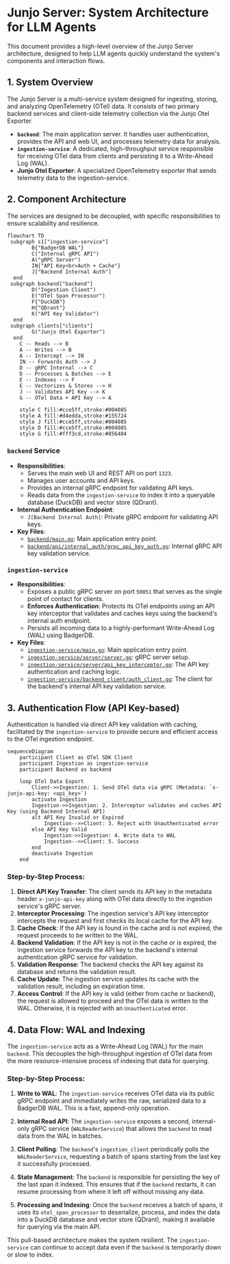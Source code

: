 # Junjo Server: System Architecture for LLM Agents

This document provides a high-level overview of the Junjo Server architecture, designed to help LLM agents quickly understand the system's components and interaction flows.

## 1. System Overview

The Junjo Server is a multi-service system designed for ingesting, storing, and analyzing OpenTelemetry (OTel) data. It consists of two primary backend services and client-side telemetry collection via the Junjo Otel Exporter.

*   **`backend`**: The main application server. It handles user authentication, provides the API and web UI, and processes telemetry data for analysis.
*   **`ingestion-service`**: A dedicated, high-throughput service responsible for receiving OTel data from clients and persisting it to a Write-Ahead Log (WAL).
*   **Junjo Otel Exporter**: A specialized OpenTelemetry exporter that sends telemetry data to the ingestion-service.

## 2. Component Architecture

The services are designed to be decoupled, with specific responsibilities to ensure scalability and resilience.

```mermaid
flowchart TD
 subgraph s1["ingestion-service"]
        B{"BadgerDB WAL"}
        C("Internal gRPC API")
        A("gRPC Server")
        IN{"API Key<br>Auth + Cache"}
        J["Backend Internal Auth"]
  end
 subgraph backend["backend"]
        D("Ingestion Client")
        E("OTel Span Processor")
        F{"DuckDB"}
        H{"QDrant"}
        K("API Key Validator")
  end
 subgraph clients["clients"]
        G("Junjo Otel Exporter")
  end
    C -- Reads --> B
    A -- Writes --> B
    A -- Intercept --> IN
    IN -- Forwards Auth --> J
    D -- gRPC Internal --> C
    D -- Processes & Batches --> E
    E -- Indexes --> F
    E -- Vectorizes & Stores --> H
    J -- Validates API Key --> K
    G -- OTel Data + API Key --> A

    style C fill:#cce5ff,stroke:#004085
    style A fill:#d4edda,stroke:#155724
    style J fill:#cce5ff,stroke:#004085
    style D fill:#cce5ff,stroke:#004085
    style G fill:#fff3cd,stroke:#856404
```

### `backend` Service

*   **Responsibilities**:
    *   Serves the main web UI and REST API on port `1323`.
    *   Manages user accounts and API keys.
    *   Provides an internal gRPC endpoint for validating API keys.
    *   Reads data from the `ingestion-service` to index it into a queryable database (DuckDB) and vector store (QDrant).
*   **Internal Authentication Endpoint**:
    *   `J[Backend Internal Auth]`: Private gRPC endpoint for validating API keys.
*   **Key Files**:
    *   [`backend/main.go`](backend/main.go): Main application entry point.
    *   [`backend/api/internal_auth/grpc_api_key_auth.go`](backend/api/internal_auth/grpc_api_key_auth.go): Internal gRPC API key validation service.

### `ingestion-service`

*   **Responsibilities**:
    *   Exposes a public gRPC server on port `50051` that serves as the single point of contact for clients.
    *   **Enforces Authentication**: Protects its OTel endpoints using an API key interceptor that validates and caches keys using the backend's internal auth endpoint.
    *   Persists all incoming data to a highly-performant Write-Ahead Log (WAL) using BadgerDB.
*   **Key Files**:
    *   [`ingestion-service/main.go`](ingestion-service/main.go): Main application entry point.
    *   [`ingestion-service/server/server.go`](ingestion-service/server/server.go): gRPC server setup.
    *   [`ingestion-service/server/api_key_interceptor.go`](ingestion-service/server/api_key_interceptor.go): The API key authentication and caching logic.
    *   [`ingestion-service/backend_client/auth_client.go`](ingestion-service/backend_client/auth_client.go): The client for the backend's internal API key validation service.

## 3. Authentication Flow (API Key-based)

Authentication is handled via direct API key validation with caching, facilitated by the `ingestion-service` to provide secure and efficient access to the OTel ingestion endpoint.

```mermaid
sequenceDiagram
    participant Client as OTel SDK Client
    participant Ingestion as ingestion-service
    participant Backend as backend

    loop OTel Data Export
        Client->>Ingestion: 1. Send OTel data via gRPC (Metadata: `x-junjo-api-key: <api_key>`)
        activate Ingestion
        Ingestion->>Ingestion: 2. Interceptor validates and caches API Key (using Backend Internal API)
        alt API Key Invalid or Expired
            Ingestion-->>Client: 3. Reject with Unauthenticated error
        else API Key Valid
            Ingestion->>Ingestion: 4. Write data to WAL
            Ingestion-->>Client: 5. Success
        end
        deactivate Ingestion
    end
```

### Step-by-Step Process:

1.  **Direct API Key Transfer**: The client sends its API key in the metadata header `x-junjo-api-key` along with OTel data directly to the ingestion service's gRPC server.
2.  **Interceptor Processing**: The ingestion service's API key interceptor intercepts the request and first checks its local cache for the API key.
3.  **Cache Check**: If the API key is found in the cache and is not expired, the request proceeds to be written to the WAL.
4.  **Backend Validation**: If the API key is not in the cache or is expired, the ingestion service forwards the API key to the backend's internal authentication gRPC service for validation.
5.  **Validation Response**: The backend checks the API key against its database and returns the validation result.
6.  **Cache Update**: The ingestion service updates its cache with the validation result, including an expiration time.
7.  **Access Control**: If the API key is valid (either from cache or backend), the request is allowed to proceed and the OTel data is written to the WAL. Otherwise, it is rejected with an `Unauthenticated` error.

## 4. Data Flow: WAL and Indexing

The `ingestion-service` acts as a Write-Ahead Log (WAL) for the main `backend`. This decouples the high-throughput ingestion of OTel data from the more resource-intensive process of indexing that data for querying.

### Step-by-Step Process:

1.  **Write to WAL**: The `ingestion-service` receives OTel data via its public gRPC endpoint and immediately writes the raw, serialized data to a BadgerDB WAL. This is a fast, append-only operation.

2.  **Internal Read API**: The `ingestion-service` exposes a second, internal-only gRPC service (`WALReaderService`) that allows the `backend` to read data from the WAL in batches.

3.  **Client Polling**: The `backend`'s `ingestion_client` periodically polls the `WALReaderService`, requesting a batch of spans starting from the last key it successfully processed.

4.  **State Management**: The `backend` is responsible for persisting the key of the last span it indexed. This ensures that if the `backend` restarts, it can resume processing from where it left off without missing any data.

5.  **Processing and Indexing**: Once the `backend` receives a batch of spans, it uses its `otel_span_processor` to deserialize, process, and index the data into a DuckDB database and vector store (QDrant), making it available for querying via the main API.

This pull-based architecture makes the system resilient. The `ingestion-service` can continue to accept data even if the `backend` is temporarily down or slow to index.